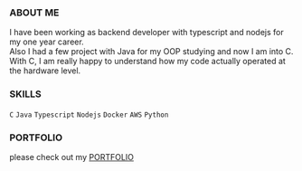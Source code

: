 ### ABOUT ME
I have been working as backend developer with typescript and nodejs for my one year career.  
Also I had a few project with Java for my OOP studying and now I am into C.
With C, I am really happy to understand how my code actually operated at the hardware level. 

### SKILLS
`C` `Java` `Typescript` `Nodejs` `Docker` `AWS` `Python`

### PORTFOLIO
please check out my [PORTFOLIO](https://tranquil-meteoroid-d7c.notion.site/6811a19fbbd74438abb466a8175ceee3)
